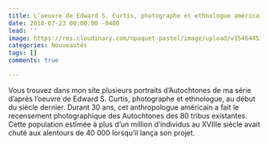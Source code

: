 ```yaml
---
title: L’oeuvre de Edward S. Curtis, photographe et ethnologue américain
date: 2018-07-23 00:00:00 -0400
lead: ''
image: https://res.cloudinary.com/npaquet-pastel/image/upload/v1546445339/DSC08109-620x413.jpg
categories: Nouveautés
tags: []
comments: true

---
```

Vous trouvez dans mon site plusieurs portraits d’Autochtones de ma série d’après l’oeuvre de Edward S. Curtis, photographe et ethnologue, au début du siècle dernier. Durant 30 ans, cet anthropologue américain a fait le recensement photographique des Autochtones des 80 tribus existantes. Cette population estimée à plus d’un million d’individus au XVIIIe siècle avait chuté aux alentours de 40 000 lorsqu’il lança son projet.